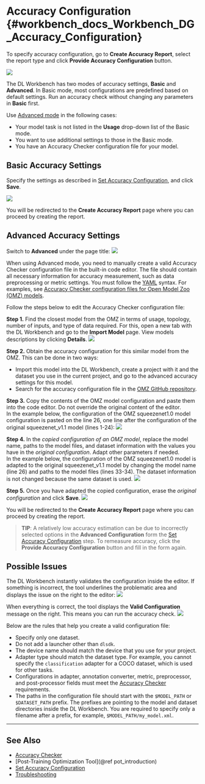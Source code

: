 # Accuracy Configuration {#workbench_docs_Workbench_DG_Accuracy_Configuration}

To specify accuracy configuration, go to **Create Accuracy Report**, select the report type and click **Provide Accuracy Configuration** button.

![](img/accuracy_report/provide_accuracy_config.png)

The DL Workbench has two modes of accuracy settings, **Basic** and **Advanced**. 
In Basic mode, most configurations are predefined based on default settings. 
Run an accuracy check without changing any parameters in **Basic** first. 

Use <a href="#advanced">Advanced mode</a> in the following cases:
* Your model task is not listed in the **Usage** drop-down list of the Basic mode.
* You want to use additional settings to those in the Basic mode.
* You have an Accuracy Checker configuration file for your model.

## Basic Accuracy Settings

Specify the settings as described in [Set Accuracy Configuration](Configure_Accuracy_Settings.md), and click **Save**.

![](img/accuracy_report/accuracy_config_basic.png)

You will be redirected to the **Create Accuracy Report** page where you can proceed by creating the report. 

## <a name="advanced">Advanced Accuracy Settings</a>

Switch to **Advanced** under the page title:
![](img/configure_accuracy_settings_switch.png)

When using Advanced mode, you need to manually create a valid Accuracy Checker configuration file in the built-in code editor.
The file should contain all necessary information for accuracy measurement, such as data
preprocessing or metric settings. You must follow the [YAML](https://docs.ansible.com/ansible/latest/reference_appendices/YAMLSyntax.html) syntax. 
For examples, see [Accuracy Checker configuration files for Open Model Zoo (OMZ) models](https://github.com/openvinotoolkit/open_model_zoo/tree/master/tools/accuracy_checker/configs). 

Follow the steps below to edit the Accuracy Checker configuration file:

**Step 1.** Find the closest model from the OMZ in terms of usage, topology, number of
inputs, and type of data required. For this, open a new tab with the DL Workbench and go
to the **Import Model** page. View models descriptions by clicking **Details**.
![](img/accuracy_report/omz_details_ac.png)

**Step 2.** Obtain the accuracy configuration for this similar model from the OMZ. This can be done in two ways:
  * Import this model into the DL Workbench, create a project with it and the dataset you
    use in the current project, and go to the advanced accuracy settings for this model.
  * Search for the accuracy configuration file in the [OMZ GitHub repository](https://github.com/openvinotoolkit/open_model_zoo/tree/master/tools/accuracy_checker/configs).

**Step 3.** Copy the contents of the OMZ model configuration and paste them into the code
editor. Do not override the original content of the editor.   
In the example below, the configuration of the OMZ squeezenet1.0 model configuration is
pasted on the line 26, one line after the configuration of the original squeezenet_v1.1
model (lines 1-24): 
![](img/configure_accuracy_settings_advanced01.png)

**Step 4.** In the *copied configuration of an OMZ model*, replace the model name, paths
to the model files, and dataset information with the values you have in the *original
configuration*. Adapt other parameters if needed.  
In the example below, the configuration of the OMZ squeezenet1.0 model is adapted to the
original squeezenet_v1.1 model by changing the model name (line 26) and paths to the model
files (lines 33-34). The dataset information is not changed because the same dataset is
used.
![](img/configure_accuracy_settings_advanced02.png)

**Step 5.** Once you have adapted the copied configuration, erase the 
*original configuration* and click **Save**. 
![](img/accuracy_report/advanced_config_save.png)

You will be redirected to the **Create Accuracy Report** page where you can proceed by creating the report. 

> **TIP**: A relatively low accuracy estimation can be due to incorrectly selected options in the **Advanced Configuration** form the [Set Accuracy Configuration](Configure_Accuracy_Settings.md) step. To remeasure accuracy, click the **Provide Accuracy Configuration** button and fill in the form again.


## Possible Issues

The DL Workbench instantly validates the configuration inside the editor. If something is
incorrect, the tool underlines the problematic area and displays the issue on the right to
the editor: 
![](img/configure_accuracy_settings_validation01.png)

When everything is correct, the tool displays the **Valid Configuration** message on the
right. This means you can run the accuracy check. 
![](img/configure_accuracy_settings_validation02.png)

Below are the rules that help you create a valid configuration file:

* Specify only one dataset.
* Do not add a launcher other than `dlsdk`.
* The device name should match the device that you use for your project.
* Adapter type should match the dataset type. For example, you cannot specify the
  `classification` adapter for a COCO dataset, which is used for other tasks.
* Configurations in adapter, annotation converter, metric, preprocessor, and
  post-processor fields must meet the [Accuracy Checker](https://docs.openvino.ai/latest/omz_tools_accuracy_checker.html)
  requirements.
* The paths in the configuration file should start with the `$MODEL_PATH` or
  `$DATASET_PATH` prefix. The prefixes are pointing to the model and dataset directories
  inside the DL Workbench. You are required to specify only a filename after a prefix, for
  example, `$MODEL_PATH/my_model.xml`.

---
## See Also

* [Accuracy Checker](https://docs.openvinotoolkit.org/latest/omz_tools_accuracy_checker.html)
* [Post-Training Optimization Tool](@ref pot_introduction)
* [Set Accuracy Configuration](Configure_Accuracy_Settings.md)
* [Troubleshooting](Troubleshooting.md)